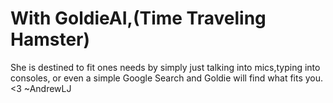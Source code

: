 # With GoldieAI,(Time Traveling Hamster)
She is destined to fit ones needs by simply just talking into mics,typing into consoles, or even a simple Google Search and Goldie will find what fits you. <3
~AndrewLJ
